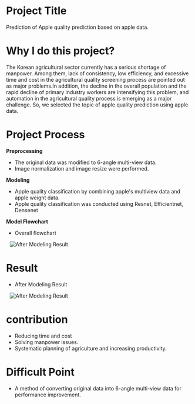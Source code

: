 # Project Title
Prediction of Apple quality prediction based on apple data.

# Why I do this project?
The Korean agricultural sector currently has a serious shortage of manpower. Among them, lack of consistency, low efficiency, and excessive time and cost in the agricultural quality screening process are pointed out as major problems.In addition, the decline in the overall population and the rapid decline of primary industry workers are intensifying this problem, and automation in the agricultural quality process is emerging as a major challenge. So, we selected the topic of apple quality prediction using apple data.


# Project Process
**Preprocessing**
- The original data was modified to 6-angle multi-view data.
- Image normalization and image resize were performed.

**Modeling**
- Apple quality classification by combining apple's multiview data and apple weight data.
- Apple quality classification was conducted using Resnet, Efficientnet, Densenet
 
 **Model Flowchart**
 + Overall flowchart

 <img src="https://github.com/user-attachments/assets/ea3f3379-e950-4007-a67f-e3a87bc6c0b3" alt="After Modeling Result" style="display: inline; margin-left: 10px;"/>



# Result
+ After Modeling Result 

<img src="https://github.com/user-attachments/assets/ff67dbcc-cd9f-4c6d-9b3e-741a5945b59b" alt="After Modeling Result" style="display: inline; margin-left: 10px;"/>

# contribution
- Reducing time and cost
- Solving manpower issues.
- Systematic planning of agriculture and increasing productivity.

# Difficult Point
- A method of converting original data into 6-angle multi-view data for performance improvement.